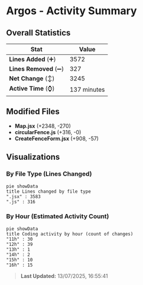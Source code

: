 # Argos - Activity Summary 

## Overall Statistics

| Stat                   | Value                                                             |
| ---------------------- | ----------------------------------------------------------------- |
| **Lines Added** (➕)   | 3572                                          |
| **Lines Removed** (➖) | 327                                        |
| **Net Change** (↕)    | 3245                |
| **Active Time** (⌚)   | 137 minutes |


## Modified Files
- **Map.jsx** (+2348, -270)
- **circularFence.js** (+316, -0)
- **CreateFenceForm.jsx** (+908, -57)

## Visualizations

### By File Type (Lines Changed)

```mermaid
pie showData
title Lines changed by file type
".jsx" : 3583
".js" : 316
```

### By Hour (Estimated Activity Count)

```mermaid
pie showData
title Coding activity by hour (count of changes)
"11h" : 30
"12h" : 39
"13h" : 1
"14h" : 2
"15h" : 10
"16h" : 15
```


> **Last Updated:** 13/07/2025, 16:55:41